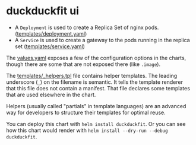 # duckduckfit ui

- A `Deployment` is used to create a Replica Set of nginx pods.
  ([templates/deployment.yaml](templates/deployment.yaml))
- A `Service` is used to create a gateway to the pods running in the
  replica set ([templates/service.yaml](templates/service.yaml))

The [values.yaml](values.yaml) exposes a few of the configuration options in the
charts, though there are some that are not exposed there (like
`.image`).

The [templates/\_helpers.tpl](templates/_helpers.tpl) file contains helper templates. The leading
underscore (`_`) on the filename is semantic. It tells the template renderer
that this file does not contain a manifest. That file declares some
templates that are used elsewhere in the chart.

Helpers (usually called "partials" in template languages) are an
advanced way for developers to structure their templates for optimal
reuse.

You can deploy this chart with `helm install duckduckfit`. Or
you can see how this chart would render with `helm install --dry-run --debug duckduckfit`.

